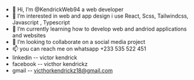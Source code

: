 - 👋 Hi, I’m @KendrickWeb94 a web developer
- 👀 I’m interested in web and app design i use React, Scss, Tailwindcss, Javascript , Typescript
- 🌱 I’m currently learning how to develop web and andriod applications and websites
- 💞️ I’m looking to collaborate on a social media project
- 📫 you can reach me on whatsapp +233 535 522 451
- linkedin -- victor kendrick
- facebook -- victhor kendrickz
- gmail -- victhorkendrickz18@gmail.com
<!---
KendrickWeb94/KendrickWeb94 is a ✨ special ✨ repository because its `README.md` (this file) appears on your GitHub profile.
You can click the Preview link to take a look at your changes.
--->
